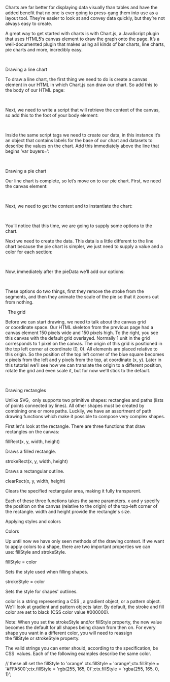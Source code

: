 





Charts are far better for displaying data visually than tables and have the added benefit that no one is ever going to press-gang them into use as a layout tool. They’re easier to look at and convey data quickly, but they’re not always easy to create.

A great way to get started with charts is with Chart.js, a JavaScript plugin that uses HTML5’s canvas element to draw the graph onto the page. It’s a well-documented plugin that makes using all kinds of bar charts, line charts, pie charts and more, incredibly easy.

   

Drawing a line chart

To draw a line chart, the first thing we need to do is create a canvas element in our HTML in which Chart.js can draw our chart. So add this to the body of our HTML page:

   

Next, we need to write a script that will retrieve the context of the canvas, so add this to the foot of your body element:

   

Inside the same script tags we need to create our data, in this instance it’s an object that contains labels for the base of our chart and datasets to describe the values on the chart. Add this immediately above the line that begins ‘var buyers=’:

  

Drawing a pie chart

Our line chart is complete, so let’s move on to our pie chart. First, we need the canvas element:

  

Next, we need to get the context and to instantiate the chart:

  

You’ll notice that this time, we are going to supply some options to the chart.

Next we need to create the data. This data is a little different to the line chart because the pie chart is simpler, we just need to supply a value and a color for each section:

  

Now, immediately after the pieData we’ll add our options:

  

These options do two things, first they remove the stroke from the segments, and then they animate the scale of the pie so that it zooms out from nothing.

 
The grid

Before we can start drawing, we need to talk about the canvas grid or coordinate space. Our HTML skeleton from the previous page had a canvas element 150 pixels wide and 150 pixels high. To the right, you see this canvas with the default grid overlayed. Normally 1 unit in the grid corresponds to 1 pixel on the canvas. The origin of this grid is positioned in the top left corner at coordinate (0, 0). All elements are placed relative to this origin. So the position of the top left corner of the blue square becomes x pixels from the left and y pixels from the top, at coordinate (x, y). Later in this tutorial we'll see how we can translate the origin to a different position, rotate the grid and even scale it, but for now we'll stick to the default.

  

Drawing rectangles

Unlike SVG, <canvas> only supports two primitive shapes: rectangles and paths (lists of points connected by lines). All other shapes must be created by combining one or more paths. Luckily, we have an assortment of path drawing functions which make it possible to compose very complex shapes.

First let's look at the rectangle. There are three functions that draw rectangles on the canvas:

fillRect(x, y, width, height)

Draws a filled rectangle.

strokeRect(x, y, width, height)

Draws a rectangular outline.

clearRect(x, y, width, height)

Clears the specified rectangular area, making it fully transparent.

Each of these three functions takes the same parameters. x and y specify the position on the canvas (relative to the origin) of the top-left corner of the rectangle. width and height provide the rectangle's size.

Applying styles and colors

Colors

Up until now we have only seen methods of the drawing context. If we want to apply colors to a shape, there are two important properties we can use: fillStyle and strokeStyle.

fillStyle = color

Sets the style used when filling shapes.

strokeStyle = color

Sets the style for shapes' outlines.

color is a string representing a CSS <color>, a gradient object, or a pattern object. We'll look at gradient and pattern objects later. By default, the stroke and fill color are set to black (CSS color value #000000).

Note: When you set the strokeStyle and/or fillStyle property, the new value becomes the default for all shapes being drawn from then on. For every shape you want in a different color, you will need to reassign the fillStyle or strokeStyle property.

The valid strings you can enter should, according to the specification, be CSS <color> values. Each of the following examples describe the same color.

// these all set the fillStyle to 'orange' ctx.fillStyle = 'orange';ctx.fillStyle = '#FFA500';ctx.fillStyle = 'rgb(255, 165, 0)';ctx.fillStyle = 'rgba(255, 165, 0, 1)';